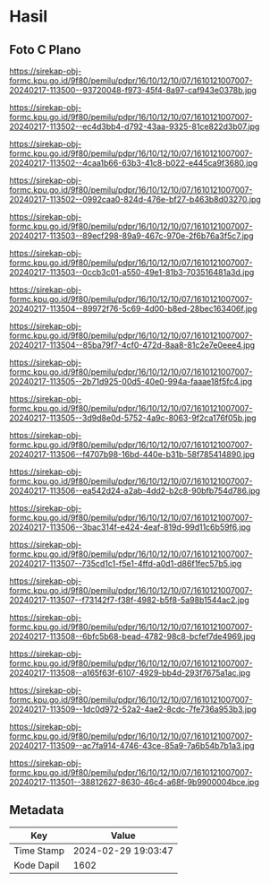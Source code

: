 # Hasil

## Foto C Plano

https://sirekap-obj-formc.kpu.go.id/9f80/pemilu/pdpr/16/10/12/10/07/1610121007007-20240217-113500--93720048-f973-45f4-8a97-caf943e0378b.jpg

https://sirekap-obj-formc.kpu.go.id/9f80/pemilu/pdpr/16/10/12/10/07/1610121007007-20240217-113502--ec4d3bb4-d792-43aa-9325-81ce822d3b07.jpg

https://sirekap-obj-formc.kpu.go.id/9f80/pemilu/pdpr/16/10/12/10/07/1610121007007-20240217-113502--4caa1b66-63b3-41c8-b022-e445ca9f3680.jpg

https://sirekap-obj-formc.kpu.go.id/9f80/pemilu/pdpr/16/10/12/10/07/1610121007007-20240217-113502--0992caa0-824d-476e-bf27-b463b8d03270.jpg

https://sirekap-obj-formc.kpu.go.id/9f80/pemilu/pdpr/16/10/12/10/07/1610121007007-20240217-113503--89ecf298-89a9-467c-970e-2f6b76a3f5c7.jpg

https://sirekap-obj-formc.kpu.go.id/9f80/pemilu/pdpr/16/10/12/10/07/1610121007007-20240217-113503--0ccb3c01-a550-49e1-81b3-703516481a3d.jpg

https://sirekap-obj-formc.kpu.go.id/9f80/pemilu/pdpr/16/10/12/10/07/1610121007007-20240217-113504--89972f76-5c69-4d00-b8ed-28bec163406f.jpg

https://sirekap-obj-formc.kpu.go.id/9f80/pemilu/pdpr/16/10/12/10/07/1610121007007-20240217-113504--85ba79f7-4cf0-472d-8aa8-81c2e7e0eee4.jpg

https://sirekap-obj-formc.kpu.go.id/9f80/pemilu/pdpr/16/10/12/10/07/1610121007007-20240217-113505--2b71d925-00d5-40e0-994a-faaae18f5fc4.jpg

https://sirekap-obj-formc.kpu.go.id/9f80/pemilu/pdpr/16/10/12/10/07/1610121007007-20240217-113505--3d9d8e0d-5752-4a9c-8063-9f2ca176f05b.jpg

https://sirekap-obj-formc.kpu.go.id/9f80/pemilu/pdpr/16/10/12/10/07/1610121007007-20240217-113506--f4707b98-16bd-440e-b31b-58f785414890.jpg

https://sirekap-obj-formc.kpu.go.id/9f80/pemilu/pdpr/16/10/12/10/07/1610121007007-20240217-113506--ea542d24-a2ab-4dd2-b2c8-90bfb754d786.jpg

https://sirekap-obj-formc.kpu.go.id/9f80/pemilu/pdpr/16/10/12/10/07/1610121007007-20240217-113506--3bac314f-e424-4eaf-819d-99d11c6b59f6.jpg

https://sirekap-obj-formc.kpu.go.id/9f80/pemilu/pdpr/16/10/12/10/07/1610121007007-20240217-113507--735cd1c1-f5e1-4ffd-a0d1-d86f1fec57b5.jpg

https://sirekap-obj-formc.kpu.go.id/9f80/pemilu/pdpr/16/10/12/10/07/1610121007007-20240217-113507--f73142f7-f38f-4982-b5f8-5a98b1544ac2.jpg

https://sirekap-obj-formc.kpu.go.id/9f80/pemilu/pdpr/16/10/12/10/07/1610121007007-20240217-113508--6bfc5b68-bead-4782-98c8-bcfef7de4969.jpg

https://sirekap-obj-formc.kpu.go.id/9f80/pemilu/pdpr/16/10/12/10/07/1610121007007-20240217-113508--a165f63f-6107-4929-bb4d-293f7675a1ac.jpg

https://sirekap-obj-formc.kpu.go.id/9f80/pemilu/pdpr/16/10/12/10/07/1610121007007-20240217-113509--1dc0d972-52a2-4ae2-8cdc-7fe736a953b3.jpg

https://sirekap-obj-formc.kpu.go.id/9f80/pemilu/pdpr/16/10/12/10/07/1610121007007-20240217-113509--ac7fa914-4746-43ce-85a9-7a6b54b7b1a3.jpg

https://sirekap-obj-formc.kpu.go.id/9f80/pemilu/pdpr/16/10/12/10/07/1610121007007-20240217-113501--38812627-8630-46c4-a68f-9b9900004bce.jpg


## Metadata

| Key        | Value               |
| ---------- | ------------------- |
| Time Stamp | 2024-02-29 19:03:47 |
| Kode Dapil | 1602                |



